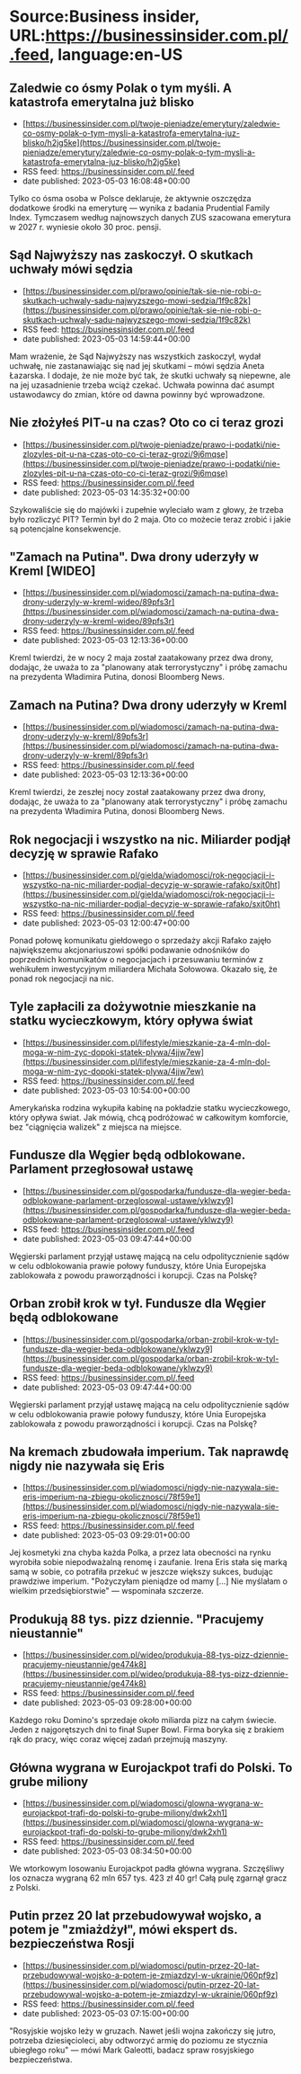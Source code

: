 # Source:Business insider, URL:https://businessinsider.com.pl/.feed, language:en-US

## Zaledwie co ósmy Polak o tym myśli. A katastrofa emerytalna już blisko
 - [https://businessinsider.com.pl/twoje-pieniadze/emerytury/zaledwie-co-osmy-polak-o-tym-mysli-a-katastrofa-emerytalna-juz-blisko/h2jg5ke](https://businessinsider.com.pl/twoje-pieniadze/emerytury/zaledwie-co-osmy-polak-o-tym-mysli-a-katastrofa-emerytalna-juz-blisko/h2jg5ke)
 - RSS feed: https://businessinsider.com.pl/.feed
 - date published: 2023-05-03 16:08:48+00:00

Tylko co ósma osoba w Polsce deklaruje, że aktywnie oszczędza dodatkowe środki na emeryturę — wynika z badania Prudential Family Index. Tymczasem według najnowszych danych ZUS szacowana emerytura w 2027 r. wyniesie około 30 proc. pensji.

## Sąd Najwyższy nas zaskoczył. O skutkach uchwały mówi sędzia
 - [https://businessinsider.com.pl/prawo/opinie/tak-sie-nie-robi-o-skutkach-uchwaly-sadu-najwyzszego-mowi-sedzia/1f9c82k](https://businessinsider.com.pl/prawo/opinie/tak-sie-nie-robi-o-skutkach-uchwaly-sadu-najwyzszego-mowi-sedzia/1f9c82k)
 - RSS feed: https://businessinsider.com.pl/.feed
 - date published: 2023-05-03 14:59:44+00:00

Mam wrażenie, że Sąd Najwyższy nas wszystkich zaskoczył, wydał uchwałę, nie zastanawiając się nad jej skutkami – mówi sędzia Aneta Łazarska. I dodaje, że nie może być tak, że skutki uchwały są niepewne, ale na jej uzasadnienie trzeba wciąż czekać. Uchwała powinna dać asumpt ustawodawcy do zmian, które od dawna powinny być wprowadzone.

## Nie złożyłeś PIT-u na czas? Oto co ci teraz grozi
 - [https://businessinsider.com.pl/twoje-pieniadze/prawo-i-podatki/nie-zlozyles-pit-u-na-czas-oto-co-ci-teraz-grozi/9j6mqse](https://businessinsider.com.pl/twoje-pieniadze/prawo-i-podatki/nie-zlozyles-pit-u-na-czas-oto-co-ci-teraz-grozi/9j6mqse)
 - RSS feed: https://businessinsider.com.pl/.feed
 - date published: 2023-05-03 14:35:32+00:00

Szykowaliście się do majówki i zupełnie wyleciało wam z głowy, że trzeba było rozliczyć PIT? Termin był do 2 maja. Oto co możecie teraz zrobić i jakie są potencjalne konsekwencje.

## "Zamach na Putina". Dwa drony uderzyły w Kreml [WIDEO]
 - [https://businessinsider.com.pl/wiadomosci/zamach-na-putina-dwa-drony-uderzyly-w-kreml-wideo/89pfs3r](https://businessinsider.com.pl/wiadomosci/zamach-na-putina-dwa-drony-uderzyly-w-kreml-wideo/89pfs3r)
 - RSS feed: https://businessinsider.com.pl/.feed
 - date published: 2023-05-03 12:13:36+00:00

Kreml twierdzi, że w nocy 2 maja został zaatakowany przez dwa drony, dodając, że uważa to za "planowany atak terrorystyczny" i próbę zamachu na prezydenta Władimira Putina, donosi Bloomberg News.

## Zamach na Putina? Dwa drony uderzyły w Kreml
 - [https://businessinsider.com.pl/wiadomosci/zamach-na-putina-dwa-drony-uderzyly-w-kreml/89pfs3r](https://businessinsider.com.pl/wiadomosci/zamach-na-putina-dwa-drony-uderzyly-w-kreml/89pfs3r)
 - RSS feed: https://businessinsider.com.pl/.feed
 - date published: 2023-05-03 12:13:36+00:00

Kreml twierdzi, że zeszłej nocy został zaatakowany przez dwa drony, dodając, że uważa to za "planowany atak terrorystyczny" i próbę zamachu na prezydenta Władimira Putina, donosi Bloomberg News.

## Rok negocjacji i wszystko na nic. Miliarder podjął decyzję w sprawie Rafako
 - [https://businessinsider.com.pl/gielda/wiadomosci/rok-negocjacji-i-wszystko-na-nic-miliarder-podjal-decyzje-w-sprawie-rafako/sxjt0ht](https://businessinsider.com.pl/gielda/wiadomosci/rok-negocjacji-i-wszystko-na-nic-miliarder-podjal-decyzje-w-sprawie-rafako/sxjt0ht)
 - RSS feed: https://businessinsider.com.pl/.feed
 - date published: 2023-05-03 12:00:47+00:00

Ponad połowę komunikatu giełdowego o sprzedaży akcji Rafako zajęło największemu akcjonariuszowi spółki podawanie odnośników do poprzednich komunikatów o negocjacjach i przesuwaniu terminów z wehikułem inwestycyjnym miliardera Michała Sołowowa. Okazało się, że ponad rok negocjacji na nic.

## Tyle zapłacili za dożywotnie mieszkanie na statku wycieczkowym, który opływa świat
 - [https://businessinsider.com.pl/lifestyle/mieszkanie-za-4-mln-dol-moga-w-nim-zyc-dopoki-statek-plywa/4jjw7ew](https://businessinsider.com.pl/lifestyle/mieszkanie-za-4-mln-dol-moga-w-nim-zyc-dopoki-statek-plywa/4jjw7ew)
 - RSS feed: https://businessinsider.com.pl/.feed
 - date published: 2023-05-03 10:54:00+00:00

Amerykańska rodzina wykupiła kabinę na pokładzie statku wycieczkowego, który opływa świat. Jak mówią, chcą podróżować w całkowitym komforcie, bez "ciągnięcia walizek" z miejsca na miejsce.

## Fundusze dla Węgier będą odblokowane. Parlament przegłosował ustawę
 - [https://businessinsider.com.pl/gospodarka/fundusze-dla-wegier-beda-odblokowane-parlament-przeglosowal-ustawe/yklwzy9](https://businessinsider.com.pl/gospodarka/fundusze-dla-wegier-beda-odblokowane-parlament-przeglosowal-ustawe/yklwzy9)
 - RSS feed: https://businessinsider.com.pl/.feed
 - date published: 2023-05-03 09:47:44+00:00

Węgierski parlament przyjął ustawę mającą na celu odpolitycznienie sądów w celu odblokowania prawie połowy funduszy, które Unia Europejska zablokowała z powodu praworządności i korupcji. Czas na Polskę?

## Orban zrobił krok w tył. Fundusze dla Węgier będą odblokowane
 - [https://businessinsider.com.pl/gospodarka/orban-zrobil-krok-w-tyl-fundusze-dla-wegier-beda-odblokowane/yklwzy9](https://businessinsider.com.pl/gospodarka/orban-zrobil-krok-w-tyl-fundusze-dla-wegier-beda-odblokowane/yklwzy9)
 - RSS feed: https://businessinsider.com.pl/.feed
 - date published: 2023-05-03 09:47:44+00:00

Węgierski parlament przyjął ustawę mającą na celu odpolitycznienie sądów w celu odblokowania prawie połowy funduszy, które Unia Europejska zablokowała z powodu praworządności i korupcji. Czas na Polskę?

## Na kremach zbudowała imperium. Tak naprawdę nigdy nie nazywała się Eris
 - [https://businessinsider.com.pl/wiadomosci/nigdy-nie-nazywala-sie-eris-imperium-na-zbiegu-okolicznosci/78f59e1](https://businessinsider.com.pl/wiadomosci/nigdy-nie-nazywala-sie-eris-imperium-na-zbiegu-okolicznosci/78f59e1)
 - RSS feed: https://businessinsider.com.pl/.feed
 - date published: 2023-05-03 09:29:01+00:00

Jej kosmetyki zna chyba każda Polka, a przez lata obecności na rynku wyrobiła sobie niepodważalną renomę i zaufanie. Irena Eris stała się marką samą w sobie, co potrafiła przekuć w jeszcze większy sukces, budując prawdziwe imperium. "Pożyczyłam pieniądze od mamy [...] Nie myślałam o wielkim przedsiębiorstwie" — wspominała szczerze.

## Produkują 88 tys. pizz dziennie. "Pracujemy nieustannie"
 - [https://businessinsider.com.pl/wideo/produkuja-88-tys-pizz-dziennie-pracujemy-nieustannie/ge474k8](https://businessinsider.com.pl/wideo/produkuja-88-tys-pizz-dziennie-pracujemy-nieustannie/ge474k8)
 - RSS feed: https://businessinsider.com.pl/.feed
 - date published: 2023-05-03 09:28:00+00:00

Każdego roku Domino's sprzedaje około miliarda pizz na całym świecie. Jeden z najgorętszych dni to finał Super Bowl. Firma boryka się z brakiem rąk do pracy, więc coraz więcej zadań przejmują maszyny.

## Główna wygrana w Eurojackpot trafi do Polski. To grube miliony
 - [https://businessinsider.com.pl/wiadomosci/glowna-wygrana-w-eurojackpot-trafi-do-polski-to-grube-miliony/dwk2xh1](https://businessinsider.com.pl/wiadomosci/glowna-wygrana-w-eurojackpot-trafi-do-polski-to-grube-miliony/dwk2xh1)
 - RSS feed: https://businessinsider.com.pl/.feed
 - date published: 2023-05-03 08:34:50+00:00

We wtorkowym losowaniu Eurojackpot padła główna wygrana. Szczęśliwy los oznacza wygraną 62 mln 657 tys. 423 zł 40 gr! Całą pulę zgarnął gracz z Polski.

## Putin przez 20 lat przebudowywał wojsko, a potem  je "zmiażdżył", mówi ekspert ds. bezpieczeństwa Rosji
 - [https://businessinsider.com.pl/wiadomosci/putin-przez-20-lat-przebudowywal-wojsko-a-potem-je-zmiazdzyl-w-ukrainie/060pf9z](https://businessinsider.com.pl/wiadomosci/putin-przez-20-lat-przebudowywal-wojsko-a-potem-je-zmiazdzyl-w-ukrainie/060pf9z)
 - RSS feed: https://businessinsider.com.pl/.feed
 - date published: 2023-05-03 07:15:00+00:00

"Rosyjskie wojsko leży w gruzach. Nawet jeśli wojna zakończy się jutro, potrzeba dziesięcioleci, aby odtworzyć armię do poziomu ze stycznia ubiegłego roku" — mówi Mark Galeotti, badacz spraw rosyjskiego bezpieczeństwa.

